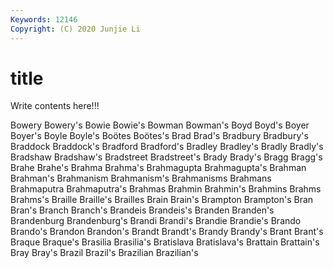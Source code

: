 ```yaml
---
Keywords: 12146
Copyright: (C) 2020 Junjie Li
---
```


# title

Write contents here!!!
 
Bowery 
Bowery's 
Bowie 
Bowie's 
Bowman 
Bowman's 
Boyd 
Boyd's 
Boyer
Boyer's 
Boyle 
Boyle's 
Boötes 
Boötes's 
Brad 
Brad's 
Bradbury 
Bradbury's 
Braddock
Braddock's 
Bradford 
Bradford's 
Bradley 
Bradley's 
Bradly 
Bradly's 
Bradshaw 
Bradshaw's 
Bradstreet
Bradstreet's 
Brady 
Brady's 
Bragg 
Bragg's 
Brahe 
Brahe's 
Brahma 
Brahma's 
Brahmagupta
Brahmagupta's 
Brahman 
Brahman's 
Brahmanism 
Brahmanism's 
Brahmanisms 
Brahmans 
Brahmaputra 
Brahmaputra's 
Brahmas
Brahmin 
Brahmin's 
Brahmins 
Brahms 
Brahms's 
Braille 
Braille's 
Brailles 
Brain 
Brain's
Brampton 
Brampton's 
Bran 
Bran's 
Branch 
Branch's 
Brandeis 
Brandeis's 
Branden 
Branden's
Brandenburg 
Brandenburg's 
Brandi 
Brandi's 
Brandie 
Brandie's 
Brando 
Brando's 
Brandon 
Brandon's
Brandt 
Brandt's 
Brandy 
Brandy's 
Brant 
Brant's 
Braque 
Braque's 
Brasilia 
Brasilia's
Bratislava 
Bratislava's 
Brattain 
Brattain's 
Bray 
Bray's 
Brazil 
Brazil's 
Brazilian 
Brazilian's

